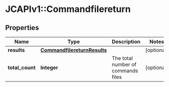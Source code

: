 # JCAPIv1::Commandfilereturn

## Properties
Name | Type | Description | Notes
------------ | ------------- | ------------- | -------------
**results** | [**CommandfilereturnResults**](CommandfilereturnResults.md) |  | [optional] 
**total_count** | **Integer** | The total number of commands files | [optional] 


